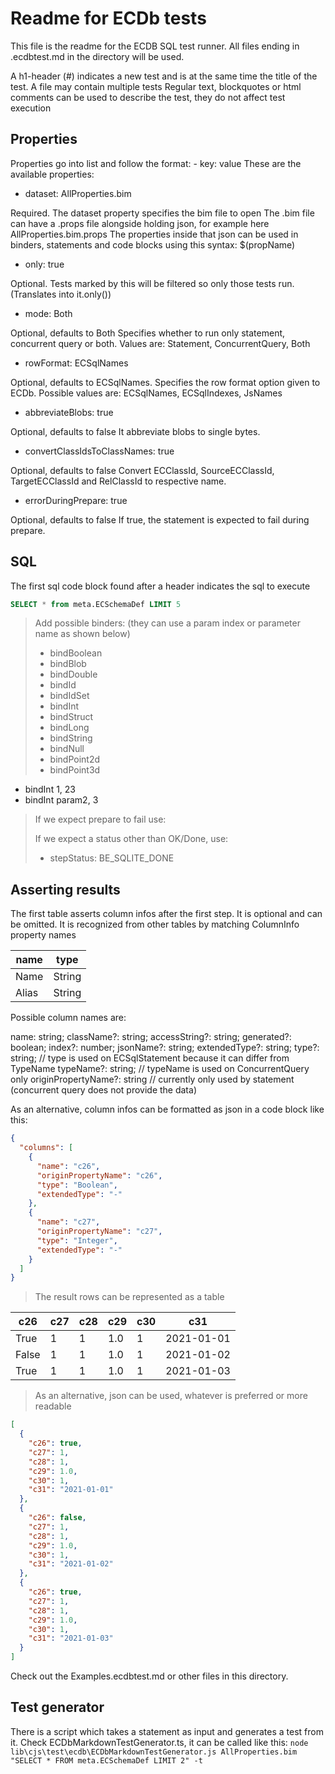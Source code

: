 # Readme for ECDb tests

This file is the readme for the ECDB SQL test runner. All files ending in .ecdbtest.md in the directory will be used.

A h1-header (#) indicates a new test and is at the same time the title of the test. A file may contain multiple tests
Regular text, blockquotes or html comments can be used to describe the test, they do not affect test execution

## Properties

Properties go into list and follow the format: - key: value
These are the available properties:

- dataset: AllProperties.bim

Required. The dataset property specifies the bim file to open
The .bim file can have a .props file alongside holding json, for example here AllProperties.bim.props
The properties inside that json can be used in binders, statements and code blocks using this syntax: $(propName)

- only: true

Optional. Tests marked by this will be filtered so only those tests run. (Translates into it.only())

- mode: Both

Optional, defaults to Both
Specifies whether to run only statement, concurrent query or both. Values are: Statement, ConcurrentQuery, Both

- rowFormat: ECSqlNames

Optional, defaults to ECSqlNames.
Specifies the row format option given to ECDb. Possible values are: ECSqlNames, ECSqlIndexes, JsNames

- abbreviateBlobs: true

Optional, defaults to false
It abbreviate blobs to single bytes.

- convertClassIdsToClassNames: true

Optional, defaults to false
Convert ECClassId, SourceECClassId, TargetECClassId and RelClassId to respective name.

- errorDuringPrepare: true

Optional, defaults to false
If true, the statement is expected to fail during prepare.

## SQL

The first sql code block found after a header indicates the sql to execute

```sql
SELECT * from meta.ECSchemaDef LIMIT 5
```

> Add possible binders:
> (they can use a param index or parameter name as shown below)
>
> - bindBoolean
> - bindBlob
> - bindDouble
> - bindId
> - bindIdSet
> - bindInt
> - bindStruct
> - bindLong
> - bindString
> - bindNull
> - bindPoint2d
> - bindPoint3d

- bindInt 1, 23
- bindInt param2, 3

> If we expect prepare to fail use:
>
> If we expect a status other than OK/Done, use:
>
> - stepStatus: BE_SQLITE_DONE

## Asserting results

The first table asserts column infos after the first step. It is optional and can be omitted. It is recognized from other tables by matching ColumnInfo property names

| name  | type   |
| ----- | ------ |
| Name  | String |
| Alias | String |

Possible column names are:

name: string;
className?: string;
accessString?: string;
generated?: boolean;
index?: number;
jsonName?: string;
extendedType?: string;
type?: string; // type is used on ECSqlStatement because it can differ from TypeName
typeName?: string; // typeName is used on ConcurrentQuery only
originPropertyName?: string // currently only used by statement (concurrent query does not provide the data)

As an alternative, column infos can be formatted as json in a code block like this:

```json
{
  "columns": [
    {
      "name": "c26",
      "originPropertyName": "c26",
      "type": "Boolean",
      "extendedType": "-"
    },
    {
      "name": "c27",
      "originPropertyName": "c27",
      "type": "Integer",
      "extendedType": "-"
    }
  ]
}
```

> The result rows can be represented as a table

| c26   | c27 | c28 | c29 | c30 | c31        |
| ----- | --- | --- | --- | --- | ---------- |
| True  | 1   | 1   | 1.0 | 1   | 2021-01-01 |
| False | 1   | 1   | 1.0 | 1   | 2021-01-02 |
| True  | 1   | 1   | 1.0 | 1   | 2021-01-03 |

> As an alternative, json can be used, whatever is preferred or more readable

```json
[
  {
    "c26": true,
    "c27": 1,
    "c28": 1,
    "c29": 1.0,
    "c30": 1,
    "c31": "2021-01-01"
  },
  {
    "c26": false,
    "c27": 1,
    "c28": 1,
    "c29": 1.0,
    "c30": 1,
    "c31": "2021-01-02"
  },
  {
    "c26": true,
    "c27": 1,
    "c28": 1,
    "c29": 1.0,
    "c30": 1,
    "c31": "2021-01-03"
  }
]
```

Check out the Examples.ecdbtest.md or other files in this directory.

## Test generator

There is a script which takes a statement as input and generates a test from it.
Check ECDbMarkdownTestGenerator.ts, it can be called like this:
`node lib\cjs\test\ecdb\ECDbMarkdownTestGenerator.js AllProperties.bim "SELECT * FROM meta.ECSchemaDef LIMIT 2" -t`

